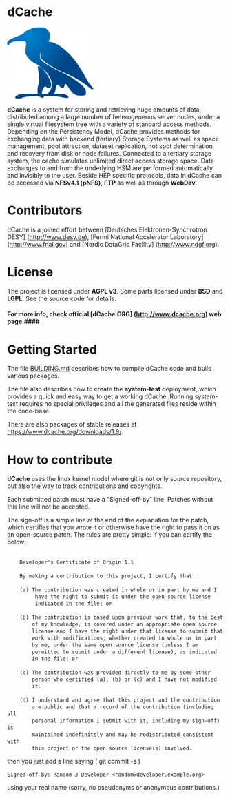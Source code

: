 dCache
======

<img src="dCache.png" height="165" width="200">

__dCache__ is a system for storing and retrieving huge amounts of data,
distributed among a large number of heterogeneous server nodes, under
a single virtual filesystem tree with a variety of standard access
methods. Depending on the Persistency Model, dCache provides methods
for exchanging data with backend (tertiary) Storage Systems as well
as space management, pool attraction, dataset replication, hot spot
determination and recovery from disk or node failures. Connected to
a tertiary storage system, the cache simulates unlimited direct
access storage space. Data exchanges to and from the underlying HSM
are performed automatically and invisibly to the user. Beside HEP
specific protocols, data in dCache can be accessed via __NFSv4.1
(pNFS)__, __FTP__ as well as through __WebDav__.

Contributors
============
dCache is a joined effort between
[Deutsches Elektronen-Synchrotron DESY] (http://www.desy.de),
[Fermi National Accelerator Laboratory] (http://www.fnal.gov)
and [Nordic DataGrid Facility] (http://www.ndgf.org).

License
=======

The project is licensed under __AGPL v3__. Some parts licensed under __BSD__ and __LGPL__. See the source code for details.

#### For more info, check official [dCache.ORG] (http://www.dcache.org) web page.####

Getting Started
===============

The file [BUILDING.md](BUILDING.md) describes how to compile dCache
code and build various packages.

The file also describes how to create the __system-test__ deployment,
which provides a quick and easy way to get a working dCache.  Running
system-test requires no special privileges and all the generated files
reside within the code-base.

There are also packages of stable releases at https://www.dcache.org/downloads/1.9/.

How to contribute
=================

**dCache** uses the linux kernel model where git is not only source repository,
but also the way to track contributions and copyrights.

Each submitted patch must have a "Signed-off-by" line.  Patches without
this line will not be accepted.

The sign-off is a simple line at the end of the explanation for the
patch, which certifies that you wrote it or otherwise have the right to
pass it on as an open-source patch.  The rules are pretty simple: if you
can certify the below:
```

    Developer's Certificate of Origin 1.1

    By making a contribution to this project, I certify that:

    (a) The contribution was created in whole or in part by me and I
         have the right to submit it under the open source license
         indicated in the file; or

    (b) The contribution is based upon previous work that, to the best
        of my knowledge, is covered under an appropriate open source
        license and I have the right under that license to submit that
        work with modifications, whether created in whole or in part
        by me, under the same open source license (unless I am
        permitted to submit under a different license), as indicated
        in the file; or

    (c) The contribution was provided directly to me by some other
        person who certified (a), (b) or (c) and I have not modified
        it.

    (d) I understand and agree that this project and the contribution
        are public and that a record of the contribution (including all
        personal information I submit with it, including my sign-off) is
        maintained indefinitely and may be redistributed consistent with
        this project or the open source license(s) involved.

```
then you just add a line saying ( git commit -s )

    Signed-off-by: Random J Developer <random@developer.example.org>

using your real name (sorry, no pseudonyms or anonymous contributions.)

